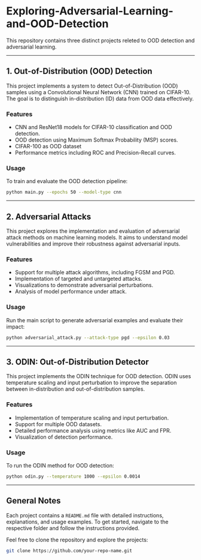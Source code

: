 # Exploring-Adversarial-Learning-and-OOD-Detection

This repository contains three distinct projects releted to OOD detection and adversarial learning.

---

## 1. **Out-of-Distribution (OOD) Detection**

This project implements a system to detect Out-of-Distribution (OOD) samples using a Convolutional Neural Network (CNN) trained on CIFAR-10. The goal is to distinguish in-distribution (ID) data from OOD data effectively.

### Features

- CNN and ResNet18 models for CIFAR-10 classification and OOD detection.
- OOD detection using Maximum Softmax Probability (MSP) scores.
- CIFAR-100 as OOD dataset
- Performance metrics including ROC and Precision-Recall curves.

### Usage

To train and evaluate the OOD detection pipeline:

```bash
python main.py --epochs 50 --model-type cnn
```

---

## 2. **Adversarial Attacks**

This project explores the implementation and evaluation of adversarial attack methods on machine learning models. It aims to understand model vulnerabilities and improve their robustness against adversarial inputs.

### Features

- Support for multiple attack algorithms, including FGSM and PGD.
- Implementation of targeted and untargeted attacks.
- Visualizations to demonstrate adversarial perturbations.
- Analysis of model performance under attack.

### Usage

Run the main script to generate adversarial examples and evaluate their impact:

```bash
python adversarial_attack.py --attack-type pgd --epsilon 0.03
```

---

## 3. **ODIN: Out-of-Distribution Detector**

This project implements the ODIN technique for OOD detection. ODIN uses temperature scaling and input perturbation to improve the separation between in-distribution and out-of-distribution samples.

### Features

- Implementation of temperature scaling and input perturbation.
- Support for multiple OOD datasets.
- Detailed performance analysis using metrics like AUC and FPR.
- Visualization of detection performance.

### Usage

To run the ODIN method for OOD detection:

```bash
python odin.py --temperature 1000 --epsilon 0.0014
```

---

## General Notes

Each project contains a `README.md` file with detailed instructions, explanations, and usage examples. To get started, navigate to the respective folder and follow the instructions provided.

Feel free to clone the repository and explore the projects:

```bash
git clone https://github.com/your-repo-name.git
